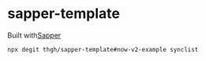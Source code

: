 # sapper-template

Built with[Sapper](https://github.com/sveltejs/sapper) 

`npx degit thgh/sapper-template#now-v2-example synclist`


